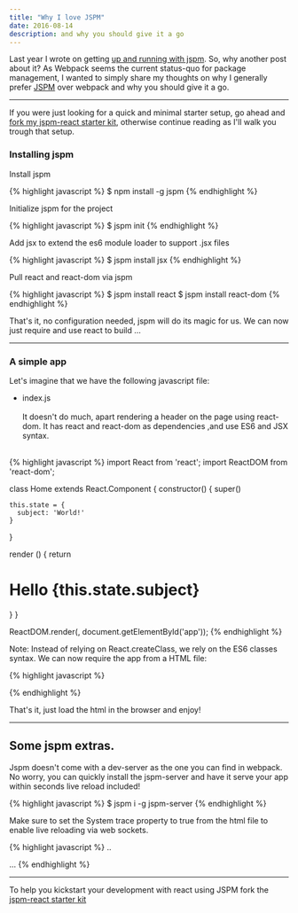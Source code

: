 ```yaml
---
title: "Why I love JSPM"
date: 2016-08-14
description: and why you should give it a go
---
```


Last year I wrote on getting [up and running with jspm](nick.balestra.ch/2015/up-and-running-with-jspm-for-react/). 
So, why another post about it? As Webpack seems the current status-quo for package management, I wanted to simply share my thoughts on why I generally prefer [JSPM](https://jspm.io/) over webpack and why you should give it a go.

***

If you were just looking for a quick and minimal starter setup, go ahead and [fork my jspm-react starter kit](https://github.com/nickbalestra/jspm-react-starter-kit), otherwise continue reading as I'll walk you trough that setup.

### Installing jspm

Install jspm

{% highlight javascript %}
$ npm install -g jspm
{% endhighlight %}

Initialize jspm for the project

{% highlight javascript %}
$ jspm init
{% endhighlight %}

Add jsx to extend the es6 module loader to support .jsx files

{% highlight javascript %}
$ jspm install jsx
{% endhighlight %}

Pull react and react-dom via jspm

{% highlight javascript %}
$ jspm install react
$ jspm install react-dom
{% endhighlight %}

That's it, no configuration needed, jspm will do its magic for us.
We can now just require and use react to build ...
***

### A simple app

Let's imagine that we have the following javascript file:

- index.js
<br><br>
It doesn't do much, apart rendering a header on the page using react-dom.
It has react and react-dom as dependencies ,and use ES6 and JSX syntax.


<br>{% highlight javascript %}
import React from 'react';
import ReactDOM from 'react-dom';

class Home extends React.Component {
  constructor() {
    super()

    this.state = {
      subject: 'World!'
    }
  }

  render () {
    return <h1>Hello {this.state.subject}</h1>
  }
}

ReactDOM.render(<Home />, document.getElementById('app'));
{% endhighlight %}

Note: Instead of relying on React.createClass, we rely on the ES6 classes syntax.
We can now require the app from a HTML file:



{% highlight javascript %}
<!doctype html>
<html>
<head>
<meta charset="utf-8">
<title>Home</title>  
</head>
<body>
<div id="app"></div>
<script src="jspm_packages/system.js"></script>
<script src="config.js"></script>
<script>
    System.import('../app/index').catch(console.error.bind(console))
</script>
</body>
{% endhighlight %}

That's it, just load the html in the browser and enjoy!

***

## Some jspm extras.

Jspm doesn't come with a dev-server as the one you can find in webpack.
No worry, you can quickly install the jspm-server and have it serve your app within seconds live reload included!

{% highlight javascript %}
$ jspm i -g jspm-server
{% endhighlight %}

Make sure to set the System trace property to true from the html file to enable live reloading via web sockets.

{% highlight javascript %}
..
<script>
    System.trace = true;
    System.import('../app/index').catch(console.error.bind(console))
</script>
...
{% endhighlight %}

***

To help you kickstart your development with react using JSPM fork the [jspm-react starter kit](https://github.com/nickbalestra/jspm-react-starter-kit)
